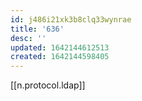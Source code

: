```yaml
---
id: j486i21xk3b8clq33wynrae
title: '636'
desc: ''
updated: 1642144612513
created: 1642144598405
---
```



[[n.protocol.ldap]]
